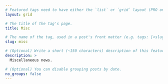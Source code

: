 ```yaml
---
# Featured tags need to have either the `list` or `grid` layout (PRO only).
layout: grid

# The title of the tag's page.
title: Misc

# The name of the tag, used in a post's front matter (e.g. tags: [<slug>]).
slug: misc

# (Optional) Write a short (~150 characters) description of this featured tag.
description: >
  Miscellaneous news.

# (Optional) You can disable grouping posts by date.
no_groups: false
---
```

